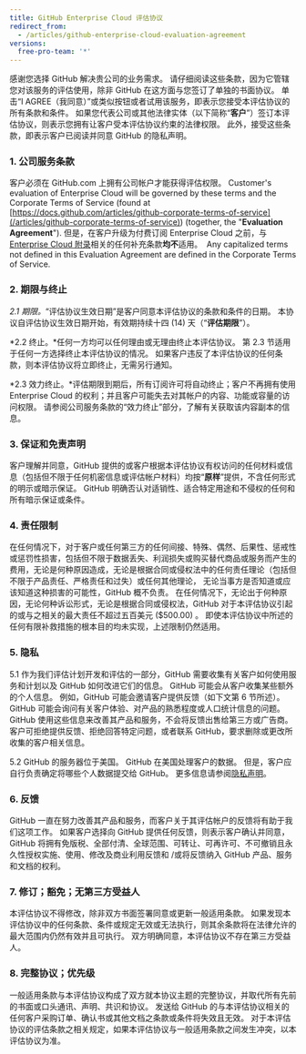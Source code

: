 ```yaml
---
title: GitHub Enterprise Cloud 评估协议
redirect_from:
  - /articles/github-enterprise-cloud-evaluation-agreement
versions:
  free-pro-team: '*'
---
```


感谢您选择 GitHub 解决贵公司的业务需求。 请仔细阅读这些条款，因为它管辖您对该服务的评估使用，除非 GitHub 在这方面与您签订了单独的书面协议。 单击“I AGREE（我同意）”或类似按钮或者试用该服务，即表示您接受本评估协议的所有条款和条件。 如果您代表公司或其他法律实体（以下简称“**客户**”）签订本评估协议，则表示您拥有让客户受本评估协议约束的法律权限。 此外，接受这些条款，即表示客户已阅读并同意 GitHub 的隐私声明。

### 1. 公司服务条款

客户必须在 GitHub.com 上拥有公司帐户才能获得评估权限。 Customer's evaluation of Enterprise Cloud will be governed by these terms and the Corporate Terms of Service (found at [https://docs.github.com/articles/github-corporate-terms-of-service](/articles/github-corporate-terms-of-service)) (together, the "**Evaluation Agreement**"). 但是，在客户升级为付费订阅 Enterprise Cloud 之前，与 [Enterprise Cloud 附录](https://help.github.com/articles/github-enterprise-cloud-addendum)相关的任何补充条款**均不**适用。  Any capitalized terms not defined in this Evaluation Agreement are defined in the Corporate Terms of Service.

### 2. 期限与终止

*2.1 期限。*“评估协议生效日期”是客户同意本评估协议的条款和条件的日期。 本协议自评估协议生效日期开始，有效期持续十四 (14) 天（“**评估期限**”）。

*2.2 终止。*任何一方均可以任何理由或无理由终止本评估协议。 第 2.3 节适用于任何一方选择终止本评估协议的情况。 如果客户违反了本评估协议的任何条款，则本评估协议将立即终止，无需另行通知。

*2.3 效力终止。*评估期限到期后，所有订阅许可将自动终止；客户不再拥有使用 Enterprise Cloud 的权利；并且客户可能失去对其帐户的内容、功能或容量的访问权限。 请参阅公司服务条款的“效力终止”部分，了解有关获取该内容副本的信息。

### 3. 保证和免责声明

客户理解并同意，GitHub 提供的或客户根据本评估协议有权访问的任何材料或信息（包括但不限于任何机密信息或评估帐户材料）均按“**原样**”提供，不含任何形式的明示或暗示保证。 GitHub 明确否认对适销性、适合特定用途和不侵权的任何和所有暗示保证或条件。

### 4. 责任限制

在任何情况下，对于客户或任何第三方的任何间接、特殊、偶然、后果性、惩戒性或惩罚性损害，包括但不限于数据丢失、利润损失或购买替代商品或服务而产生的费用，无论是何种原因造成，无论是根据合同或侵权法中的任何责任理论（包括但不限于产品责任、严格责任和过失）或任何其他理论， 无论当事方是否知道或应该知道这种损害的可能性，GitHub 概不负责。 在任何情况下，无论出于何种原因，无论何种诉讼形式，无论是根据合同或侵权法，GitHub 对于本评估协议引起的或与之相关的最大责任不超过五百美元 ($500.00) 。 即使本评估协议中所述的任何有限补救措施的根本目的均未实现，上述限制仍然适用。

### 5. 隐私

5.1 作为我们评估计划开发和评估的一部分，GitHub 需要收集有关客户如何使用服务和计划以及 GitHub 如何改进它们的信息。 GitHub 可能会从客户收集某些额外的个人信息。 例如，GitHub 可能会邀请客户提供反馈（如下文第 6 节所述）。 GitHub 可能会询问有关客户体验、对产品的熟悉程度或人口统计信息的问题。 GitHub 使用这些信息来改善其产品和服务，不会将反馈出售给第三方或广告商。 客户可拒绝提供反馈、拒绝回答特定问题，或者联系 GitHub，要求删除或更改所收集的客户相关信息。

5.2 GitHub 的服务器位于美国。 GitHub 在美国处理客户的数据。 但是，客户应自行负责确定将哪些个人数据提交给 GitHub。 更多信息请参阅[隐私声明](/articles/github-privacy-statement)。

### 6. 反馈

GitHub 一直在努力改善其产品和服务，而客户关于其评估帐户的反馈将有助于我们这项工作。 如果客户选择向 GitHub 提供任何反馈，则表示客户确认并同意，GitHub 将拥有免版税、全部付清、全球范围、可转让、可再许可、不可撤销且永久性授权实施、使用、修改及商业利用反馈和 /或将反馈纳入 GitHub 产品、服务和文档的权利。

### 7. 修订；豁免；无第三方受益人

本评估协议不得修改，除非双方书面签署同意或更新一般适用条款。 如果发现本评估协议中的任何条款、条件或规定无效或无法执行，则其余条款将在法律允许的最大范围内仍然有效并且可执行。 双方明确同意，本评估协议不存在第三方受益人。

### 8. 完整协议；优先级

一般适用条款与本评估协议构成了双方就本协议主题的完整协议，并取代所有先前的书面或口头通讯、声明、共识和协议。 发送给 GitHub 的与本评估协议相关的任何客户采购订单、确认书或其他文档之条款或条件将失效且无效。 对于本评估协议的评估条款之相关规定，如果本评估协议与一般适用条款之间发生冲突，以本评估协议为准。
